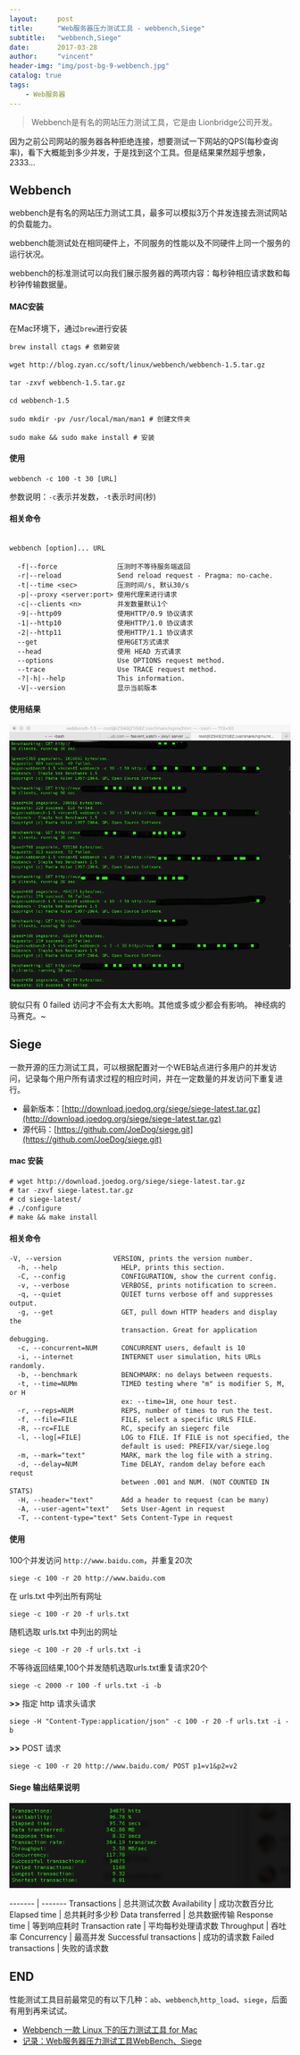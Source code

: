 ```yaml
---
layout:     post
title:      "Web服务器压力测试工具 - webbench,Siege"
subtitle:   "webbench,Siege"
date:       2017-03-28
author:     "vincent"
header-img: "img/post-bg-9-webbench.jpg"
catalog: true
tags:
    - Web服务器
---
```


> Webbench是有名的网站压力测试工具，它是由 Lionbridge公司开发。

因为之前公司网站的服务器各种拒绝连接，想要测试一下网站的QPS(每秒查询率)，看下大概能到多少并发，于是找到这个工具。但是结果果然超乎想象，2333...

## Webbench

webbench是有名的网站压力测试工具，最多可以模拟3万个并发连接去测试网站的负载能力。

webbench能测试处在相同硬件上，不同服务的性能以及不同硬件上同一个服务的运行状况。

webbench的标准测试可以向我们展示服务器的两项内容：每秒钟相应请求数和每秒钟传输数据量。

#### MAC安装

在Mac环境下，通过`brew`进行安装

```
brew install ctags # 依赖安装

wget http://blog.zyan.cc/soft/linux/webbench/webbench-1.5.tar.gz

tar -zxvf webbench-1.5.tar.gz

cd webbench-1.5

sudo mkdir -pv /usr/local/man/man1 # 创建文件夹

sudo make && sudo make install # 安装

```

#### 使用

```
webbench -c 100 -t 30 [URL]
```

参数说明：`-c`表示并发数，`-t`表示时间(秒)

#### 相关命令

```

webbench [option]... URL

  -f|--force               压测时不等待服务端返回
  -r|--reload              Send reload request - Pragma: no-cache.
  -t|--time <sec>          压测时间/s, 默认30/s
  -p|--proxy <server:port> 使用代理来进行请求
  -c|--clients <n>         并发数量默认1个
  -9|--http09              使用HTTP/0.9 协议请求
  -1|--http10              使用HTTP/1.0 协议请求
  -2|--http11              使用HTTP/1.1 协议请求
  --get                    使用GET方式请求
  --head                   使用 HEAD 方式请求
  --options                Use OPTIONS request method.
  --trace                  Use TRACE request method.
  -?|-h|--help             This information.
  -V|--version             显示当前版本

```

#### 使用结果

![](/img/p-web-test-tool/webbench-result.png)

貌似只有 0 failed 访问才不会有太大影响。其他或多或少都会有影响。 神经病的马赛克。~

## Siege

一款开源的压力测试工具，可以根据配置对一个WEB站点进行多用户的并发访问，记录每个用户所有请求过程的相应时间，并在一定数量的并发访问下重复进行。

* 最新版本：[http://download.joedog.org/siege/siege-latest.tar.gz](http://download.joedog.org/siege/siege-latest.tar.gz)
* 源代码：[https://github.com/JoeDog/siege.git](https://github.com/JoeDog/siege.git)

#### mac 安装

```
# wget http://download.joedog.org/siege/siege-latest.tar.gz
# tar -zxvf siege-latest.tar.gz
# cd siege-latest/
# ./configure
# make && make install
```

#### 相关命令

```
-V, --version             VERSION, prints the version number.
  -h, --help                HELP, prints this section.
  -C, --config              CONFIGURATION, show the current config.
  -v, --verbose             VERBOSE, prints notification to screen.
  -q, --quiet               QUIET turns verbose off and suppresses output.
  -g, --get                 GET, pull down HTTP headers and display the
                            transaction. Great for application debugging.
  -c, --concurrent=NUM      CONCURRENT users, default is 10
  -i, --internet            INTERNET user simulation, hits URLs randomly.
  -b, --benchmark           BENCHMARK: no delays between requests.
  -t, --time=NUMm           TIMED testing where "m" is modifier S, M, or H
                            ex: --time=1H, one hour test.
  -r, --reps=NUM            REPS, number of times to run the test.
  -f, --file=FILE           FILE, select a specific URLS FILE.
  -R, --rc=FILE             RC, specify an siegerc file
  -l, --log[=FILE]          LOG to FILE. If FILE is not specified, the
                            default is used: PREFIX/var/siege.log
  -m, --mark="text"         MARK, mark the log file with a string.
  -d, --delay=NUM           Time DELAY, random delay before each requst
                            between .001 and NUM. (NOT COUNTED IN STATS)
  -H, --header="text"       Add a header to request (can be many)
  -A, --user-agent="text"   Sets User-Agent in request
  -T, --content-type="text" Sets Content-Type in request
```

#### 使用

100个并发访问 `http://www.baidu.com`，并重复20次

```
siege -c 100 -r 20 http://www.baidu.com
```

在 urls.txt 中列出所有网址

```
siege -c 100 -r 20 -f urls.txt  
```

随机选取 urls.txt 中列出的网址

```
siege -c 100 -r 20 -f urls.txt -i
```

不等待返回结果,100个并发随机选取urls.txt重复请求20个

```
siege -c 2000 -r 100 -f urls.txt -i -b  
```

**>>** 指定 http 请求头请求

```
siege -H "Content-Type:application/json" -c 100 -r 20 -f urls.txt -i -b  
```

**>>** POST 请求

```
siege -c 100 -r 20 http://www.baidu.com/ POST p1=v1&p2=v2  
```

#### Siege 输出结果说明

![](/img/p-web-test-tool/siege-result.png)


------- | -------
Transactions | 总共测试次数 
Availability | 成功次数百分比 
Elapsed time | 总共耗时多少秒 
Data transferred | 总共数据传输
Response time | 等到响应耗时
Transaction rate | 平均每秒处理请求数
Throughput | 吞吐率
Concurrency | 最高并发
Successful transactions | 成功的请求数
Failed transactions | 失败的请求数

## END

性能测试工具目前最常见的有以下几种：`ab`、`webbench`,`http_load`、`siege`，后面有用到再来试试。

* [Webbench 一款 Linux 下的压力测试工具 for Mac](http://www.open-open.com/news/view/d6dff4)
* [记录：Web服务器压力测试工具WebBench、Siege](https://www.skyf.org/webbench-web-test-tools/)


